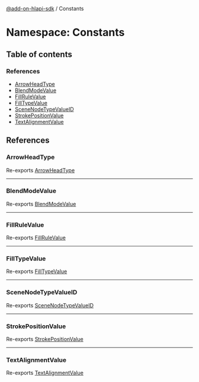 [@add-on-hlapi-sdk](../overview.md) / Constants

# Namespace: Constants

## Table of contents

### References

- [ArrowHeadType](Constants.md#ArrowHeadType)
- [BlendModeValue](Constants.md#BlendModeValue)
- [FillRuleValue](Constants.md#FillRuleValue)
- [FillTypeValue](Constants.md#FillTypeValue)
- [SceneNodeTypeValueID](Constants.md#SceneNodeTypeValueID)
- [StrokePositionValue](Constants.md#StrokePositionValue)
- [TextAlignmentValue](Constants.md#TextAlignmentValue)

## References

### <a id="ArrowHeadType" name="ArrowHeadType"></a> ArrowHeadType

Re-exports [ArrowHeadType](../enums/ArrowHeadType.md)

___

### <a id="BlendModeValue" name="BlendModeValue"></a> BlendModeValue

Re-exports [BlendModeValue](../enums/BlendModeValue.md)

___

### <a id="FillRuleValue" name="FillRuleValue"></a> FillRuleValue

Re-exports [FillRuleValue](../enums/FillRuleValue.md)

___

### <a id="FillTypeValue" name="FillTypeValue"></a> FillTypeValue

Re-exports [FillTypeValue](../enums/FillTypeValue.md)

___

### <a id="SceneNodeTypeValueID" name="SceneNodeTypeValueID"></a> SceneNodeTypeValueID

Re-exports [SceneNodeTypeValueID](../enums/SceneNodeTypeValueID.md)

___

### <a id="StrokePositionValue" name="StrokePositionValue"></a> StrokePositionValue

Re-exports [StrokePositionValue](../enums/StrokePositionValue.md)

___

### <a id="TextAlignmentValue" name="TextAlignmentValue"></a> TextAlignmentValue

Re-exports [TextAlignmentValue](../enums/TextAlignmentValue.md)
